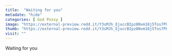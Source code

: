 ```yaml
---
title:  "Waiting for you"
metadate: "hide"
categories: [ God Pussy ]
image: "https://external-preview.redd.it/Y3sMJh_EjuccBIpz8Nvm18j5Tos7PLDkRWJjmrl7fkc.jpg?auto=webp&s=86b20bc84ec75f1d88527487f1a4cbffa3a4153c"
thumb: "https://external-preview.redd.it/Y3sMJh_EjuccBIpz8Nvm18j5Tos7PLDkRWJjmrl7fkc.jpg?width=1080&crop=smart&auto=webp&s=2899eef4be12a10993864d72da230af899bdbaf7"
visit: ""
---
```

Waiting for you
